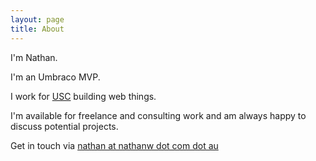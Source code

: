```yaml
---
layout: page
title: About
---
```


I'm Nathan.

I'm an Umbraco MVP.

I work for [USC](http://www.usc.edu.au) building web things.

I'm available for freelance and consulting work and am always happy to discuss potential projects. 

Get in touch via [nathan at nathanw dot com dot au](mailto:nathan@nathanw.com.au)
